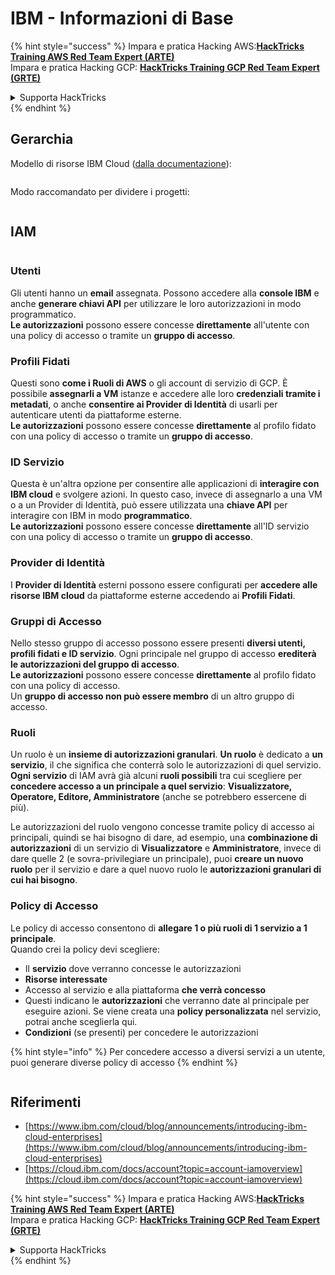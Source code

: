 # IBM - Informazioni di Base

{% hint style="success" %}
Impara e pratica Hacking AWS:<img src="../../.gitbook/assets/image (1) (1) (1).png" alt="" data-size="line">[**HackTricks Training AWS Red Team Expert (ARTE)**](https://training.hacktricks.xyz/courses/arte)<img src="../../.gitbook/assets/image (1) (1) (1).png" alt="" data-size="line">\
Impara e pratica Hacking GCP: <img src="../../.gitbook/assets/image (2).png" alt="" data-size="line">[**HackTricks Training GCP Red Team Expert (GRTE)**<img src="../../.gitbook/assets/image (2).png" alt="" data-size="line">](https://training.hacktricks.xyz/courses/grte)

<details>

<summary>Supporta HackTricks</summary>

* Controlla i [**piani di abbonamento**](https://github.com/sponsors/carlospolop)!
* **Unisciti al** 💬 [**gruppo Discord**](https://discord.gg/hRep4RUj7f) o al [**gruppo telegram**](https://t.me/peass) o **seguici** su **Twitter** 🐦 [**@hacktricks\_live**](https://twitter.com/hacktricks_live)**.**
* **Condividi trucchi di hacking inviando PR ai** [**HackTricks**](https://github.com/carlospolop/hacktricks) e [**HackTricks Cloud**](https://github.com/carlospolop/hacktricks-cloud) repos di github.

</details>
{% endhint %}

## Gerarchia

Modello di risorse IBM Cloud ([dalla documentazione](https://www.ibm.com/blog/announcement/introducing-ibm-cloud-enterprises/)):

<figure><img src="../../.gitbook/assets/image (225).png" alt=""><figcaption></figcaption></figure>

Modo raccomandato per dividere i progetti:

<figure><img src="../../.gitbook/assets/image (239).png" alt=""><figcaption></figcaption></figure>

## IAM

<figure><img src="../../.gitbook/assets/image (266).png" alt=""><figcaption></figcaption></figure>

### Utenti

Gli utenti hanno un **email** assegnata. Possono accedere alla **console IBM** e anche **generare chiavi API** per utilizzare le loro autorizzazioni in modo programmatico.\
**Le autorizzazioni** possono essere concesse **direttamente** all'utente con una policy di accesso o tramite un **gruppo di accesso**.

### Profili Fidati

Questi sono **come i Ruoli di AWS** o gli account di servizio di GCP. È possibile **assegnarli a VM** istanze e accedere alle loro **credenziali tramite i metadati**, o anche **consentire ai Provider di Identità** di usarli per autenticare utenti da piattaforme esterne.\
**Le autorizzazioni** possono essere concesse **direttamente** al profilo fidato con una policy di accesso o tramite un **gruppo di accesso**.

### ID Servizio

Questa è un'altra opzione per consentire alle applicazioni di **interagire con IBM cloud** e svolgere azioni. In questo caso, invece di assegnarlo a una VM o a un Provider di Identità, può essere utilizzata una **chiave API** per interagire con IBM in modo **programmatico**.\
**Le autorizzazioni** possono essere concesse **direttamente** all'ID servizio con una policy di accesso o tramite un **gruppo di accesso**.

### Provider di Identità

I **Provider di Identità** esterni possono essere configurati per **accedere alle risorse IBM cloud** da piattaforme esterne accedendo ai **Profili Fidati**.

### Gruppi di Accesso

Nello stesso gruppo di accesso possono essere presenti **diversi utenti, profili fidati e ID servizio**. Ogni principale nel gruppo di accesso **erediterà le autorizzazioni del gruppo di accesso**.\
**Le autorizzazioni** possono essere concesse **direttamente** al profilo fidato con una policy di accesso.\
Un **gruppo di accesso non può essere membro** di un altro gruppo di accesso.

### Ruoli

Un ruolo è un **insieme di autorizzazioni granulari**. **Un ruolo** è dedicato a **un servizio**, il che significa che conterrà solo le autorizzazioni di quel servizio.\
**Ogni servizio** di IAM avrà già alcuni **ruoli possibili** tra cui scegliere per **concedere accesso a un principale a quel servizio**: **Visualizzatore, Operatore, Editore, Amministratore** (anche se potrebbero essercene di più).

Le autorizzazioni del ruolo vengono concesse tramite policy di accesso ai principali, quindi se hai bisogno di dare, ad esempio, una **combinazione di autorizzazioni** di un servizio di **Visualizzatore** e **Amministratore**, invece di dare quelle 2 (e sovra-privilegiare un principale), puoi **creare un nuovo ruolo** per il servizio e dare a quel nuovo ruolo le **autorizzazioni granulari di cui hai bisogno**.

### Policy di Accesso

Le policy di accesso consentono di **allegare 1 o più ruoli di 1 servizio a 1 principale**.\
Quando crei la policy devi scegliere:

* Il **servizio** dove verranno concesse le autorizzazioni
* **Risorse interessate**
* Accesso al servizio e alla piattaforma **che verrà concesso**
* Questi indicano le **autorizzazioni** che verranno date al principale per eseguire azioni. Se viene creata una **policy personalizzata** nel servizio, potrai anche sceglierla qui.
* **Condizioni** (se presenti) per concedere le autorizzazioni

{% hint style="info" %}
Per concedere accesso a diversi servizi a un utente, puoi generare diverse policy di accesso
{% endhint %}

<figure><img src="../../.gitbook/assets/image (248).png" alt=""><figcaption></figcaption></figure>

## Riferimenti

* [https://www.ibm.com/cloud/blog/announcements/introducing-ibm-cloud-enterprises](https://www.ibm.com/cloud/blog/announcements/introducing-ibm-cloud-enterprises)
* [https://cloud.ibm.com/docs/account?topic=account-iamoverview](https://cloud.ibm.com/docs/account?topic=account-iamoverview)

{% hint style="success" %}
Impara e pratica Hacking AWS:<img src="../../.gitbook/assets/image (1) (1) (1).png" alt="" data-size="line">[**HackTricks Training AWS Red Team Expert (ARTE)**](https://training.hacktricks.xyz/courses/arte)<img src="../../.gitbook/assets/image (1) (1) (1).png" alt="" data-size="line">\
Impara e pratica Hacking GCP: <img src="../../.gitbook/assets/image (2).png" alt="" data-size="line">[**HackTricks Training GCP Red Team Expert (GRTE)**<img src="../../.gitbook/assets/image (2).png" alt="" data-size="line">](https://training.hacktricks.xyz/courses/grte)

<details>

<summary>Supporta HackTricks</summary>

* Controlla i [**piani di abbonamento**](https://github.com/sponsors/carlospolop)!
* **Unisciti al** 💬 [**gruppo Discord**](https://discord.gg/hRep4RUj7f) o al [**gruppo telegram**](https://t.me/peass) o **seguici** su **Twitter** 🐦 [**@hacktricks\_live**](https://twitter.com/hacktricks_live)**.**
* **Condividi trucchi di hacking inviando PR ai** [**HackTricks**](https://github.com/carlospolop/hacktricks) e [**HackTricks Cloud**](https://github.com/carlospolop/hacktricks-cloud) repos di github.

</details>
{% endhint %}
